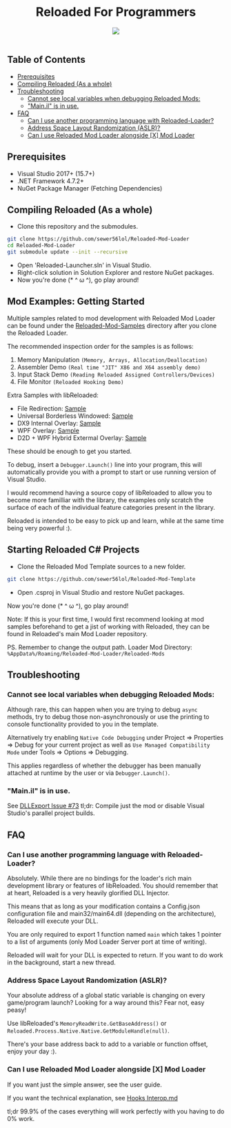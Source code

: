 

<div align="center">
	<h1>Reloaded For Programmers</h1>
	<img src="https://i.imgur.com/HsLAGlQ.png" align="center" />
	<br/> <br/>
</div>

## Table of Contents
- [Prerequisites](#prerequisites)
- [Compiling Reloaded (As a whole)](#compiling-reloaded-as-a-whole)
- [Troubleshooting](#troubleshooting)
  - [Cannot see local variables when debugging Reloaded Mods:](#cannot-see-local-variables-when-debugging-reloaded-mods)
  - ["Main.il" is in use.](#mainil-is-in-use)
- [FAQ](#faq)
  - [Can I use another programming language with Reloaded-Loader?](#can-i-use-another-programming-language-with-reloaded-loader)
  - [Address Space Layout Randomization (ASLR)?](#address-space-layout-randomization-aslr)
  - [Can I use Reloaded Mod Loader alongside [X] Mod Loader](#can-i-use-reloaded-mod-loader-alongside-x-mod-loader)

## Prerequisites
* Visual Studio 2017+ (15.7+)
* .NET Framework 4.7.2+
* NuGet Package Manager (Fetching Dependencies)

## Compiling Reloaded (As a whole)
 - Clone this repository and the submodules.
 ```bash
git clone https://github.com/sewer56lol/Reloaded-Mod-Loader
cd Reloaded-Mod-Loader
git submodule update --init --recursive
```
- Open 'Reloaded-Launcher.sln' in Visual Studio.
- Right-click solution in Solution Explorer and restore NuGet packages.
- Now you're done (* ^ ω ^), go play around!

## Mod Examples: Getting Started

Multiple samples related to mod development with Reloaded Mod Loader can be found under the [Reloaded-Mod-Samples](https://github.com/sewer56lol/Reloaded-Mod-Loader/tree/master/Reloaded-Mod-Samples) directory after you clone the Reloaded Loader.

The recommended inspection order for the samples is as follows:
1. Memory Manipulation `(Memory, Arrays, Allocation/Deallocation)`
2. Assembler Demo `(Real time "JIT" X86 and X64 assembly demo)`
3. Input Stack Demo `(Reading Reloaded Assigned Controllers/Devices)`
4. File Monitor `(Reloaded Hooking Demo)`

Extra Samples with libReloaded:
  - File Redirection: [Sample](https://github.com/sewer56lol/Reloaded-Mod-Loader/tree/master/Reloaded-Mod-Samples/File-Redirector)
  - Universal Borderless Windowed: [Sample](https://github.com/sewer56lol/Reloaded-Mod-Loader/tree/master/Reloaded-Mod-Samples/Universal-Borderless)
  - DX9 Internal Overlay: [Sample](https://github.com/sewer56lol/Reloaded-Mod-Loader/tree/master/Reloaded-Mod-Samples/DX9-Drawing)
  - WPF Overlay: [Sample](https://github.com/sewer56lol/Reloaded-Mod-Loader/tree/master/Reloaded-Mod-Samples/WPF-Test)
  - D2D + WPF Hybrid Extermal Overlay: [Sample](https://github.com/sewer56lol/Reloaded-Mod-Loader/tree/master/Reloaded-Mod-Samples/D2D-Drawing)

These should be enough to get you started.

To debug, insert a `Debugger.Launch()` line into your program, this will automatically provide you with a prompt to start or use running version of Visual Studio.

I would recommend having a source copy of libReloaded to allow you to become more familliar with the library, the examples only scratch the surface of each of the individual feature categories present in the library.

Reloaded is intended to be easy to pick up and learn, while at the same time being very powerful :).

## Starting Reloaded C# Projects
 - Clone the Reloaded Mod Template sources to a new folder.
 ```bash
git clone https://github.com/sewer56lol/Reloaded-Mod-Template
```
- Open .csproj in Visual Studio and restore NuGet packages.

Now you're done (* ^ ω ^), go play around!

Note: If this is your first time, I would first recommend looking at mod samples beforehand to get a jist of working with Reloaded, they can be found in Reloaded's main Mod Loader repository.

PS. Remember to change the output path.
Loader Mod Directory: `%AppData%/Roaming/Reloaded-Mod-Loader/Reloaded-Mods`

## Troubleshooting

### Cannot see local variables when debugging Reloaded Mods:
Although rare, this can happen when you are trying to debug `async` methods, try to debug those non-asynchronously or use the printing to console functionality provided to you in the template.

Alternatively try enabling `Native Code Debugging` under Project => Properties => Debug for your current project as well as `Use Managed Compatibility Mode` under Tools => Options => Debugging.

This applies regardless of whether the debugger has been manually attached at runtime by the user or via `Debugger.Launch()`.

### "Main.il" is in use.
See [DLLExport Issue #73](https://github.com/3F/DllExport/issues/73)
tl;dr: Compile just the mod or disable Visual Studio's parallel project builds.

## FAQ

### Can I use another programming language with Reloaded-Loader?
Absolutely. While there are no bindings for the loader's rich main development library or features of libReloaded. You should remember that at heart, Reloaded is a very heavily glorified DLL Injector.

This means that as long as your modification contains a Config.json configuration file and main32/main64.dll (depending on the architecture), Reloaded will execute your DLL.

You are only required to export 1 function named `main` which takes 1 pointer to a list of arguments (only Mod Loader Server port at time of writing).

Reloaded will wait for your DLL is expected to return. If you want to do work in the background, start a new thread.

### Address Space Layout Randomization (ASLR)?
Your absolute address of a global static variable is changing on every game/program launch?
Looking for a way around this? Fear not, easy peasy!

Use libReloaded's `MemoryReadWrite.GetBaseAddress()` or `Reloaded.Process.Native.Native.GetModuleHandle(null)`.

There's your base address back to add to a variable or function offset, enjoy your day :).

### Can I use Reloaded Mod Loader alongside [X] Mod Loader
If you want just the simple answer, see the user guide.

If you want the technical explanation, see [Hooks Interop.md](https://github.com/sewer56lol/Reloaded-Mod-Loader/blob/master/Documents/Hooks%20Interop.md)

tl;dr 99.9% of the cases everything will work perfectly with you having to do 0% work.

